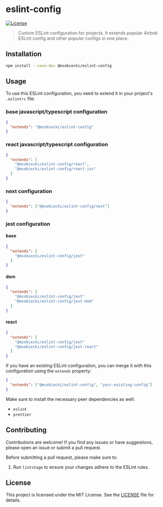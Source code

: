# eslint-config

[![License](https://img.shields.io/badge/license-MIT-blue.svg)](https://github.com/msobiecki/eslint-config/blob/master/LICENSE)

> Custom ESLint configuration for projects. It extends popular Airbnb ESLint config and other popular configs in one place.

## Installation

```bash
npm install --save-dev @msobiecki/eslint-config
```

## Usage

To use this ESLint configuration, you need to extend it in your project's `.eslintrc` file:

### base javascript/typescript configuration

```json
{
  "extends": "@msobiecki/eslint-config"
}
```

### react javascript/typescript configuration

```json
{
  "extends": [
    "@msobiecki/eslint-config/react",
    "@msobiecki/eslint-config/react-jsx"
  ]
}
```

### next configuration

```json
{
  "extends": ["@msobiecki/eslint-config/next"]
}
```

### jest configuration

#### base
```json
{
  "extends": [
    "@msobiecki/eslint-config/jest"
  ]
}
```

#### dom
```json
{
  "extends": [
    "@msobiecki/eslint-config/jest"
    "@msobiecki/eslint-config/jest-dom"
  ]
}
```

#### react
```json
{
  "extends": [
    "@msobiecki/eslint-config/jest"
    "@msobiecki/eslint-config/jest-react"
  ]
}
```

If you have an existing ESLint configuration, you can merge it with this configuration using the `extends` property:

```json
{
  "extends": ["@msobiecki/eslint-config", "your-existing-config"]
}
```

Make sure to install the necessary peer dependencies as well:

- `eslint`
- `prettier`

## Contributing

Contributions are welcome! If you find any issues or have suggestions, please open an issue or submit a pull request.

Before submitting a pull request, please make sure to:

1. Run `lintstage` to ensure your changes adhere to the ESLint rules.

## License

This project is licensed under the MIT License. See the [LICENSE](LICENSE) file for details.
